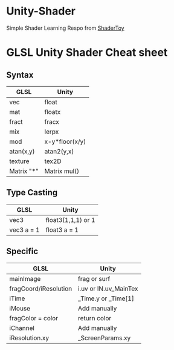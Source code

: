 # Unity-Shader
Simple Shader Learning Respo from [ShaderToy](https://www.shadertoy.com/)

# GLSL Unity Shader Cheat sheet
## Syntax
| GLSL  | Unity |
| ------------- | ------------- |
| vec<n>  | float<n>  |
| mat<n>  | float<n>x<n>  |
| fract  | frac<n>x<n>  |
| mix<n>  | lerp<n>x<n>  |
| mod<n>  | x-y*floor(x/y)  |
| atan(x,y)  | atan2(y,x)  |
| texture  | tex2D  |
|Matrix "*" | Matrix mul()| 

## Type Casting

| GLSL  | Unity |
| ------------- | ------------- |
| vec3  | float3(1,1,1) or 1  |
| vec3 a = 1  | float3 a = 1  |

## Specific
| GLSL  | Unity |
| ------------- | ------------- |
| mainImage  | frag or surf |
| fragCoord/iResolution  | i.uv or IN.uv_MainTex  |
| iTime  | _Time.y or _Time[1] |
| iMouse  | Add manually |
| fragColor = color| return color|
| iChannel<n> | Add manually |
| iResolution.xy | _ScreenParams.xy |
